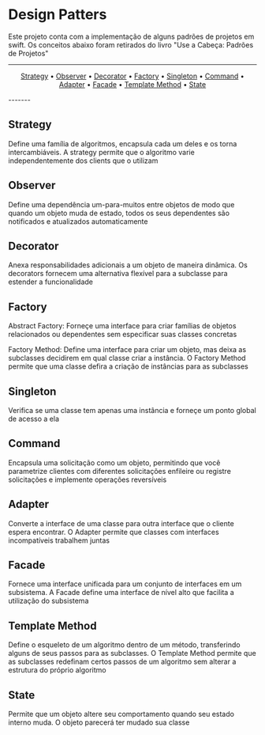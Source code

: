 # Design Patters

Este projeto conta com a implementação de alguns padrões de projetos em swift. Os conceitos abaixo foram retirados do livro "Use a Cabeça: Padrões de Projetos"

-------
<p align="center">
<a href="#strategy">Strategy</a> &bull;
<a href="#observer">Observer</a> &bull;
<a href="#decorator">Decorator</a> &bull;
<a href="#factory">Factory</a> &bull;
<a href="#singleton">Singleton</a> &bull;
<a href="#command">Command</a> &bull;
<a href="#adapter">Adapter</a> &bull;
<a href="#facade">Facade</a> &bull;
<a href="#templatemethod">Template Method</a> &bull;
<a href="#state">State</a>
</p>
-------

## Strategy

Define uma família de algoritmos, encapsula cada um deles e os torna intercambiáveis. A strategy permite que o algoritmo varie independentemente dos clients que o utilizam

## Observer

Define uma dependência um-para-muitos entre objetos de modo que quando um objeto muda de estado, todos os seus dependentes são notificados e atualizados automaticamente

## Decorator

Anexa responsabilidades adicionais a um objeto de maneira dinâmica. Os decorators fornecem uma alternativa flexível para a subclasse para estender a funcionalidade

## Factory

Abstract Factory: Forneçe uma interface para criar famílias de objetos relacionados ou dependentes sem especificar suas classes concretas

Factory Method: Define uma interface para criar um objeto, mas deixa as subclasses decidirem em qual classe criar a instância. O Factory Method permite que uma classe defira a criação de instâncias para as subclasses

## Singleton

Verifica se uma classe tem apenas uma instância e forneçe um ponto global de acesso a ela

## Command

Encapsula uma solicitação como um objeto, permitindo que você parametrize clientes com diferentes solicitações enfileire ou registre solicitações e implemente operações reversíveis

## Adapter

Converte a interface de uma classe para outra interface que o cliente espera encontrar. O Adapter permite que classes com interfaces incompatíveis trabalhem juntas

## Facade

Fornece uma interface unificada para um conjunto de interfaces em um subsistema. A Facade define uma interface de nível alto que facilita a utilização do subsistema

## Template Method

Define o esqueleto de um algoritmo dentro de um método, transferindo alguns de seus passos para as subclasses. O Template Method permite que as subclasses redefinam certos passos de um algoritmo sem alterar a estrutura do próprio algoritmo

## State

Permite que um objeto altere seu comportamento quando seu estado interno muda. O objeto parecerá ter mudado sua classe
